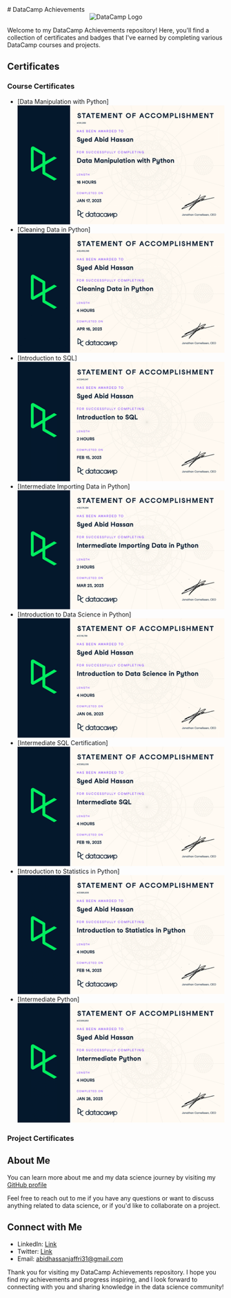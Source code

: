 <link rel="stylesheet" href="https://cdnjs.cloudflare.com/ajax/libs/font-awesome/6.0.0-beta3/css/all.min.css">
# DataCamp Achievements

<div align="center">
  <img src="https://images.datacamp.com/image/upload/f_auto,q_auto:best/v1603223608/DC_New_mugdv8.png" alt="DataCamp Logo">
</div>

Welcome to my DataCamp Achievements repository! Here, you'll find a collection of certificates and badges that I've earned by completing various DataCamp courses and projects.

## Certificates

### Course Certificates
- [Data Manipulation with Python]
  ![Alt Text](https://github.com/Syed-Abid/DataCamp-Achievements/blob/main/Data%20Manipulation%20with%20Python%20certificate-1.png)
- [Cleaning Data in Python]
  ![Alt Text](https://github.com/Syed-Abid/DataCamp-Achievements/blob/main/Cleaning%20Data%20in%20Python%20Certificate-1.png)
- [Introduction to SQL]
  ![Alt Text](https://github.com/Syed-Abid/DataCamp-Achievements/blob/main/Introduction%20to%20SQL%20Certificate-1.png)
- [Intermediate Importing Data in Python]
  ![Alt Text](https://github.com/Syed-Abid/DataCamp-Achievements/blob/main/Intermediate%20Importing%20Data%20in%20Python-1.png)
- [Introduction to Data Science in Python]
  ![Alt Text](https://github.com/Syed-Abid/DataCamp-Achievements/blob/main/Introduction%20to%20Data%20Science%20in%20Python%20Certificate-1.png)
- [Intermediate SQL Certification]
  ![Alt Text](https://github.com/Syed-Abid/DataCamp-Achievements/blob/main/Intermediate%20SQL%20Certification-1.png)
- [Introduction to Statistics in Python]
  ![Alt Text](https://github.com/Syed-Abid/DataCamp-Achievements/blob/main/Introduction%20to%20Statistics%20in%20Python%20Certificate-1.png)
- [Intermediate Python]
  ![Alt Text](https://github.com/Syed-Abid/DataCamp-Achievements/blob/main/Intermediate%20Python%20Certificate-1.png)
### Project Certificates

## About Me

You can learn more about me and my data science journey by visiting my [GitHub profile](https://github.com/Syed-Abid)

Feel free to reach out to me if you have any questions or want to discuss anything related to data science, or if you'd like to collaborate on a project.

## Connect with Me

- LinkedIn: [Link](https://www.linkedin.com/in/syed-abid-hassan-bb569b1b8/)
- Twitter: [Link](https://twitter.com/SyedAbi70523793)
- Email: abidhassanjaffri31@gmail.com

Thank you for visiting my DataCamp Achievements repository. I hope you find my achievements and progress inspiring, and I look forward to connecting with you and sharing knowledge in the data science community!
